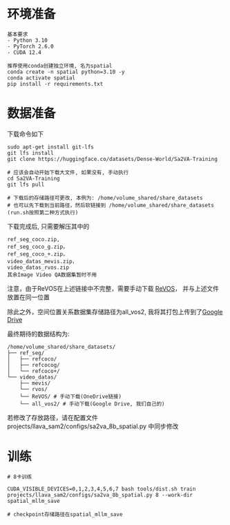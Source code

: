 # 环境准备
```shell
基本要求
- Python 3.10
- PyTorch 2.6.0
- CUDA 12.4

推荐使用conda创建独立环境, 名为spatial
conda create -n spatial python=3.10 -y 
conda activate spatial
pip install -r requirements.txt
```

# 数据准备

下载命令如下

```shell
sudo apt-get install git-lfs
git lfs install
git clone https://huggingface.co/datasets/Dense-World/Sa2VA-Training

# 应该会自动开始下载大文件, 如果没有, 手动执行
cd Sa2VA-Training
git lfs pull

# 下载后的存储路径可更改, 本例为: /home/volume_shared/share_datasets
# 也可以先下载到当前路径，然后软链接到 /home/volume_shared/share_datasets (run.sh按照第二种方式执行)
```


下载完成后, 只需要解压其中的
```shell
ref_seg_coco.zip, 
ref_seg_coco_g.zip，
ref_seg_coco_+.zip，
video_datas_mevis.zip，
video_datas_rvos.zip 
其余Image Video QA数据集暂时不用
```

注意，由于ReVOS在上述链接中不完整，需要手动下载
[ReVOS](https://mailsjlueducn-my.sharepoint.com/personal/yancl9918_mails_jlu_edu_cn/_layouts/15/onedrive.aspx?id=%2Fpersonal%2Fyancl9918%5Fmails%5Fjlu%5Fedu%5Fcn%2FDocuments%2Fdataset%2Frevos%5Feccv%5Fdataset%2FReVOS&ga=1)，
并与上述文件放置在同一位置

除此之外，空间位置关系数据集存储路径为all_vos2, 我将其打包上传到了[Google Drive](https://drive.google.com/drive/folders/19ykdsNlPROkmI1iXnZc2monoQFB0_QMi?usp=drive_link)

最终期待的数据结构为:
```shell
/home/volume_shared/share_datasets/
├── ref_seg/
│   ├── refcoco/
│   ├── refcocog/
│   └── refcoco+/
└── video_datas/
    ├── mevis/
    └── rvos/
    └── ReVOS/ # 手动下载(OneDrive链接)
    └── all_vos2/ # 手动下载(Google Drive, 我们自己的)
```

若修改了存放路径，请在配置文件 projects/llava_sam2/configs/sa2va_8b_spatial.py 中同步修改


#  训练
```shell
# 8卡训练

CUDA_VISIBLE_DEVICES=0,1,2,3,4,5,6,7 bash tools/dist.sh train projects/llava_sam2/configs/sa2va_8b_spatial.py 8 --work-dir spatial_mllm_save

# checkpoint存储路径在spatial_mllm_save
```